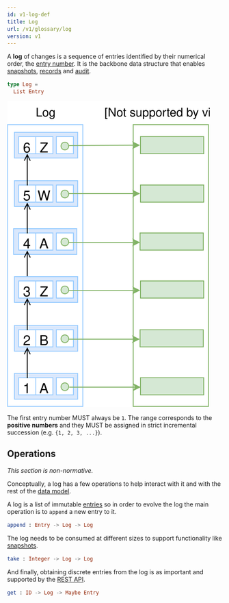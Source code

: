 ```yaml
---
id: v1-log-def
title: Log
url: /v1/glossary/log
version: v1
---
```


A **log** of changes is a sequence of entries identified by
their numerical order, the [entry number](/v1/glossary/entry#number).
It is the backbone data structure that enables [snapshots](/v1/glossary/snapshot),
[records](/v1/glossary/record) and [audit](/v1/data-model#audit).

```elm
type Log =
  List Entry
```

![A picture of a log with A, B a Z entries](./data-model/data-model-log.svg)

The first entry number MUST always be `1`. The range corresponds to the
**positive numbers** and they MUST be assigned in strict incremental
succession (e.g. `{1, 2, 3, ...}`).


## Operations

_This section is non-normative._

Conceptually, a log has a few operations to help interact with it and with the
rest of the [data model](/v1/data-model).


A log is a list of immutable [entries](/v1/glossary/entry) so in order to evolve
the log the main operation is to `append` a new entry to it.

```elm
append : Entry -> Log -> Log
```

The log needs to be consumed at different sizes to support functionality like
[snapshots](/v1/glossary/snapshots).

```elm
take : Integer -> Log -> Log
```

And finally, obtaining discrete entries from the log is as important and
supported by the [REST API](/v1/rest-api).

```elm
get : ID -> Log -> Maybe Entry
```
